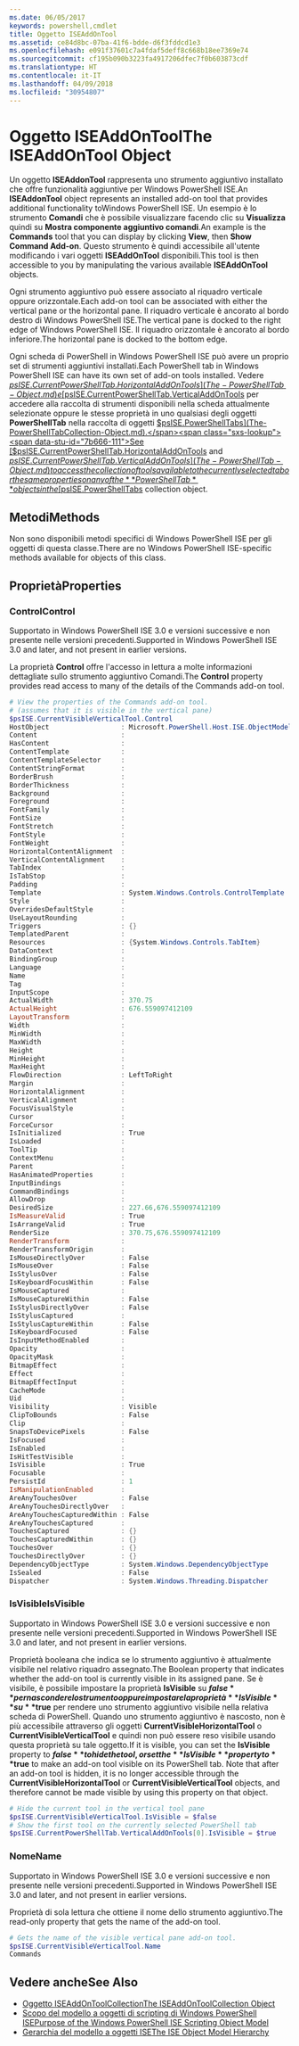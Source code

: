 ```yaml
---
ms.date: 06/05/2017
keywords: powershell,cmdlet
title: Oggetto ISEAddOnTool
ms.assetid: ce84d8bc-07ba-41f6-bdde-d6f3fddcd1e3
ms.openlocfilehash: e091f37601c7a4fdaf5deff8c668b18ee7369e74
ms.sourcegitcommit: cf195b090b3223fa4917206dfec7f0b603873cdf
ms.translationtype: HT
ms.contentlocale: it-IT
ms.lasthandoff: 04/09/2018
ms.locfileid: "30954807"
---
```

# <a name="the-iseaddontool-object"></a><span data-ttu-id="7b666-103">Oggetto ISEAddOnTool</span><span class="sxs-lookup"><span data-stu-id="7b666-103">The ISEAddOnTool Object</span></span>

<span data-ttu-id="7b666-104">Un oggetto **ISEAddonTool** rappresenta uno strumento aggiuntivo installato che offre funzionalità aggiuntive per Windows PowerShell ISE.</span><span class="sxs-lookup"><span data-stu-id="7b666-104">An **ISEAddonTool** object represents an installed add-on tool that provides additional functionality toWindows PowerShell ISE.</span></span> <span data-ttu-id="7b666-105">Un esempio è lo strumento **Comandi** che è possibile visualizzare facendo clic su **Visualizza** quindi su **Mostra componente aggiuntivo comandi**.</span><span class="sxs-lookup"><span data-stu-id="7b666-105">An example is the **Commands** tool that you can display by clicking **View**, then **Show Command Add-on**.</span></span> <span data-ttu-id="7b666-106">Questo strumento è quindi accessibile all'utente modificando i vari oggetti **ISEAddOnTool** disponibili.</span><span class="sxs-lookup"><span data-stu-id="7b666-106">This tool is then accessible to you by manipulating the various available **ISEAddOnTool** objects.</span></span>

<span data-ttu-id="7b666-107">Ogni strumento aggiuntivo può essere associato al riquadro verticale oppure orizzontale.</span><span class="sxs-lookup"><span data-stu-id="7b666-107">Each add-on tool can be associated with either the vertical pane or the horizontal pane.</span></span> <span data-ttu-id="7b666-108">Il riquadro verticale è ancorato al bordo destro di Windows PowerShell ISE.</span><span class="sxs-lookup"><span data-stu-id="7b666-108">The vertical pane is docked to the right edge of Windows PowerShell ISE.</span></span> <span data-ttu-id="7b666-109">Il riquadro orizzontale è ancorato al bordo inferiore.</span><span class="sxs-lookup"><span data-stu-id="7b666-109">The horizontal pane is docked to the bottom edge.</span></span>

<span data-ttu-id="7b666-110">Ogni scheda di PowerShell in Windows PowerShell ISE può avere un proprio set di strumenti aggiuntivi installati.</span><span class="sxs-lookup"><span data-stu-id="7b666-110">Each PowerShell tab in Windows PowerShell ISE can have its own set of add-on tools installed.</span></span> <span data-ttu-id="7b666-111">Vedere [$psISE.CurrentPowerShellTab.HorizontalAddOnTools](The-PowerShellTab-Object.md) e [$psISE.CurrentPowerShellTab.VerticalAddOnTools](The-PowerShellTab-Object.md) per accedere alla raccolta di strumenti disponibili nella scheda attualmente selezionate oppure le stesse proprietà in uno qualsiasi degli oggetti **PowerShellTab** nella raccolta di oggetti [$psISE.PowerShellTabs](The-PowerShellTabCollection-Object.md).</span><span class="sxs-lookup"><span data-stu-id="7b666-111">See [$psISE.CurrentPowerShellTab.HorizontalAddOnTools](The-PowerShellTab-Object.md) and [$psISE.CurrentPowerShellTab.VerticalAddOnTools](The-PowerShellTab-Object.md) to access the collection of tools available to the currently selected tab or the same properties on any of the **PowerShellTab** objects in the [$psISE.PowerShellTabs](The-PowerShellTabCollection-Object.md) collection object.</span></span>

## <a name="methods"></a><span data-ttu-id="7b666-112">Metodi</span><span class="sxs-lookup"><span data-stu-id="7b666-112">Methods</span></span>

<span data-ttu-id="7b666-113">Non sono disponibili metodi specifici di Windows PowerShell ISE per gli oggetti di questa classe.</span><span class="sxs-lookup"><span data-stu-id="7b666-113">There are no Windows PowerShell ISE-specific methods available for objects of this class.</span></span>

## <a name="properties"></a><span data-ttu-id="7b666-114">Proprietà</span><span class="sxs-lookup"><span data-stu-id="7b666-114">Properties</span></span>

### <a name="control"></a><span data-ttu-id="7b666-115">Control</span><span class="sxs-lookup"><span data-stu-id="7b666-115">Control</span></span>

<span data-ttu-id="7b666-116">Supportato in Windows PowerShell ISE 3.0 e versioni successive e non presente nelle versioni precedenti.</span><span class="sxs-lookup"><span data-stu-id="7b666-116">Supported in Windows PowerShell ISE 3.0 and later, and not present in earlier versions.</span></span>

<span data-ttu-id="7b666-117">La proprietà **Control** offre l'accesso in lettura a molte informazioni dettagliate sullo strumento aggiuntivo Comandi.</span><span class="sxs-lookup"><span data-stu-id="7b666-117">The **Control** property provides read access to many of the details of the Commands add-on tool.</span></span>

```powershell
# View the properties of the Commands add-on tool.
# (assumes that it is visible in the vertical pane)
$psISE.CurrentVisibleVerticalTool.Control
HostObject                  : Microsoft.PowerShell.Host.ISE.ObjectModelRoot
Content                     :
HasContent                  :
ContentTemplate             :
ContentTemplateSelector     :
ContentStringFormat         :
BorderBrush                 :
BorderThickness             :
Background                  :
Foreground                  :
FontFamily                  :
FontSize                    :
FontStretch                 :
FontStyle                   :
FontWeight                  :
HorizontalContentAlignment  :
VerticalContentAlignment    :
TabIndex                    :
IsTabStop                   :
Padding                     :
Template                    : System.Windows.Controls.ControlTemplate
Style                       :
OverridesDefaultStyle       :
UseLayoutRounding           :
Triggers                    : {}
TemplatedParent             :
Resources                   : {System.Windows.Controls.TabItem}
DataContext                 :
BindingGroup                :
Language                    :
Name                        :
Tag                         :
InputScope                  :
ActualWidth                 : 370.75
ActualHeight                : 676.559097412109
LayoutTransform             :
Width                       :
MinWidth                    :
MaxWidth                    :
Height                      :
MinHeight                   :
MaxHeight                   :
FlowDirection               : LeftToRight
Margin                      :
HorizontalAlignment         :
VerticalAlignment           :
FocusVisualStyle            :
Cursor                      :
ForceCursor                 :
IsInitialized               : True
IsLoaded                    :
ToolTip                     :
ContextMenu                 :
Parent                      :
HasAnimatedProperties       :
InputBindings               :
CommandBindings             :
AllowDrop                   :
DesiredSize                 : 227.66,676.559097412109
IsMeasureValid              : True
IsArrangeValid              : True
RenderSize                  : 370.75,676.559097412109
RenderTransform             :
RenderTransformOrigin       :
IsMouseDirectlyOver         : False
IsMouseOver                 : False
IsStylusOver                : False
IsKeyboardFocusWithin       : False
IsMouseCaptured             :
IsMouseCaptureWithin        : False
IsStylusDirectlyOver        : False
IsStylusCaptured            :
IsStylusCaptureWithin       : False
IsKeyboardFocused           : False
IsInputMethodEnabled        :
Opacity                     :
OpacityMask                 :
BitmapEffect                :
Effect                      :
BitmapEffectInput           :
CacheMode                   :
Uid                         :
Visibility                  : Visible
ClipToBounds                : False
Clip                        :
SnapsToDevicePixels         : False
IsFocused                   :
IsEnabled                   :
IsHitTestVisible            :
IsVisible                   : True
Focusable                   :
PersistId                   : 1
IsManipulationEnabled       :
AreAnyTouchesOver           : False
AreAnyTouchesDirectlyOver   :
AreAnyTouchesCapturedWithin : False
AreAnyTouchesCaptured       :
TouchesCaptured             : {}
TouchesCapturedWithin       : {}
TouchesOver                 : {}
TouchesDirectlyOver         : {}
DependencyObjectType        : System.Windows.DependencyObjectType
IsSealed                    : False
Dispatcher                  : System.Windows.Threading.Dispatcher
```

### <a name="isvisible"></a><span data-ttu-id="7b666-118">IsVisible</span><span class="sxs-lookup"><span data-stu-id="7b666-118">IsVisible</span></span>

<span data-ttu-id="7b666-119">Supportato in Windows PowerShell ISE 3.0 e versioni successive e non presente nelle versioni precedenti.</span><span class="sxs-lookup"><span data-stu-id="7b666-119">Supported in Windows PowerShell ISE 3.0 and later, and not present in earlier versions.</span></span>

<span data-ttu-id="7b666-120">Proprietà booleana che indica se lo strumento aggiuntivo è attualmente visibile nel relativo riquadro assegnato.</span><span class="sxs-lookup"><span data-stu-id="7b666-120">The Boolean property that indicates whether the add-on tool is currently visible in its assigned pane.</span></span> <span data-ttu-id="7b666-121">Se è visibile, è possibile impostare la proprietà **IsVisible** su **$false** per nascondere lo strumento oppure impostare la proprietà **IsVisible** su **$true** per rendere uno strumento aggiuntivo visibile nella relativa scheda di PowerShell. Quando uno strumento aggiuntivo è nascosto, non è più accessibile attraverso gli oggetti **CurrentVisibleHorizontalTool** o **CurrentVisibleVerticalTool** e quindi non può essere reso visibile usando questa proprietà su tale oggetto.</span><span class="sxs-lookup"><span data-stu-id="7b666-121">If it is visible, you can set the **IsVisible** property to **$false** to hide the tool, or set the **IsVisible** property to **$true** to make an add-on tool visible on its PowerShell tab. Note that after an add-on tool is hidden, it is no longer accessible through the **CurrentVisibleHorizontalTool** or **CurrentVisibleVerticalTool** objects, and therefore cannot be made visible by using this property on that object.</span></span>

```powershell
# Hide the current tool in the vertical tool pane
$psISE.CurrentVisibleVerticalTool.IsVisible = $false
# Show the first tool on the currently selected PowerShell tab
$psISE.CurrentPowerShellTab.VerticalAddOnTools[0].IsVisible = $true
```

### <a name="name"></a><span data-ttu-id="7b666-122">Nome</span><span class="sxs-lookup"><span data-stu-id="7b666-122">Name</span></span>

<span data-ttu-id="7b666-123">Supportato in Windows PowerShell ISE 3.0 e versioni successive e non presente nelle versioni precedenti.</span><span class="sxs-lookup"><span data-stu-id="7b666-123">Supported in Windows PowerShell ISE 3.0 and later, and not present in earlier versions.</span></span>

<span data-ttu-id="7b666-124">Proprietà di sola lettura che ottiene il nome dello strumento aggiuntivo.</span><span class="sxs-lookup"><span data-stu-id="7b666-124">The read-only property that gets the name of the add-on tool.</span></span>

```powershell
# Gets the name of the visible vertical pane add-on tool.
$psISE.CurrentVisibleVerticalTool.Name
Commands
```

## <a name="see-also"></a><span data-ttu-id="7b666-125">Vedere anche</span><span class="sxs-lookup"><span data-stu-id="7b666-125">See Also</span></span>

- [<span data-ttu-id="7b666-126">Oggetto ISEAddOnToolCollection</span><span class="sxs-lookup"><span data-stu-id="7b666-126">The ISEAddOnToolCollection Object</span></span>](The-ISEAddOnToolCollection-Object.md)
- [<span data-ttu-id="7b666-127">Scopo del modello a oggetti di scripting di Windows PowerShell ISE</span><span class="sxs-lookup"><span data-stu-id="7b666-127">Purpose of the Windows PowerShell ISE Scripting Object Model</span></span>](Purpose-of-the-Windows-PowerShell-ISE-Scripting-Object-Model.md)
- [<span data-ttu-id="7b666-128">Gerarchia del modello a oggetti ISE</span><span class="sxs-lookup"><span data-stu-id="7b666-128">The ISE Object Model Hierarchy</span></span>](The-ISE-Object-Model-Hierarchy.md)